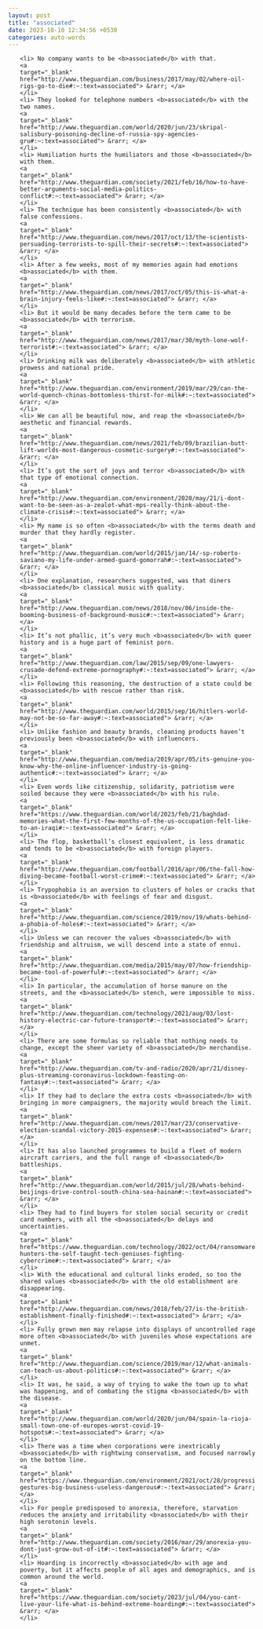 ```yaml
---
layout: post
title: "associated"
date: 2023-10-10 12:34:56 +0530
categories: auto-words
---
```

<ol>

    <li> No company wants to be <b>associated</b> with that.
    <a 
    target="_blank" 
    href="http://www.theguardian.com/business/2017/may/02/where-oil-rigs-go-to-die#:~:text=associated"> &rarr; </a>
    </li>
    <li> They looked for telephone numbers <b>associated</b> with the two names.
    <a 
    target="_blank" 
    href="http://www.theguardian.com/world/2020/jun/23/skripal-salisbury-poisoning-decline-of-russia-spy-agencies-gru#:~:text=associated"> &rarr; </a>
    </li>
    <li> Humiliation hurts the humiliators and those <b>associated</b> with them.
    <a 
    target="_blank" 
    href="http://www.theguardian.com/society/2021/feb/16/how-to-have-better-arguments-social-media-politics-conflict#:~:text=associated"> &rarr; </a>
    </li>
    <li> The technique has been consistently <b>associated</b> with false confessions.
    <a 
    target="_blank" 
    href="http://www.theguardian.com/news/2017/oct/13/the-scientists-persuading-terrorists-to-spill-their-secrets#:~:text=associated"> &rarr; </a>
    </li>
    <li> After a few weeks, most of my memories again had emotions <b>associated</b> with them.
    <a 
    target="_blank" 
    href="http://www.theguardian.com/news/2017/oct/05/this-is-what-a-brain-injury-feels-like#:~:text=associated"> &rarr; </a>
    </li>
    <li> But it would be many decades before the term came to be <b>associated</b> with terrorism.
    <a 
    target="_blank" 
    href="http://www.theguardian.com/news/2017/mar/30/myth-lone-wolf-terrorist#:~:text=associated"> &rarr; </a>
    </li>
    <li> Drinking milk was deliberately <b>associated</b> with athletic prowess and national pride.
    <a 
    target="_blank" 
    href="http://www.theguardian.com/environment/2019/mar/29/can-the-world-quench-chinas-bottomless-thirst-for-milk#:~:text=associated"> &rarr; </a>
    </li>
    <li> We can all be beautiful now, and reap the <b>associated</b> aesthetic and financial rewards.
    <a 
    target="_blank" 
    href="http://www.theguardian.com/news/2021/feb/09/brazilian-butt-lift-worlds-most-dangerous-cosmetic-surgery#:~:text=associated"> &rarr; </a>
    </li>
    <li> It’s got the sort of joys and terror <b>associated</b> with that type of emotional connection.
    <a 
    target="_blank" 
    href="http://www.theguardian.com/environment/2020/may/21/i-dont-want-to-be-seen-as-a-zealot-what-mps-really-think-about-the-climate-crisis#:~:text=associated"> &rarr; </a>
    </li>
    <li> My name is so often <b>associated</b> with the terms death and murder that they hardly register.
    <a 
    target="_blank" 
    href="http://www.theguardian.com/world/2015/jan/14/-sp-roberto-saviano-my-life-under-armed-guard-gomorrah#:~:text=associated"> &rarr; </a>
    </li>
    <li> One explanation, researchers suggested, was that diners <b>associated</b> classical music with quality.
    <a 
    target="_blank" 
    href="http://www.theguardian.com/news/2018/nov/06/inside-the-booming-business-of-background-music#:~:text=associated"> &rarr; </a>
    </li>
    <li> It’s not phallic, it’s very much <b>associated</b> with queer history and is a huge part of feminist porn.
    <a 
    target="_blank" 
    href="http://www.theguardian.com/law/2015/sep/09/one-lawyers-crusade-defend-extreme-pornography#:~:text=associated"> &rarr; </a>
    </li>
    <li> Following this reasoning, the destruction of a state could be <b>associated</b> with rescue rather than risk.
    <a 
    target="_blank" 
    href="http://www.theguardian.com/world/2015/sep/16/hitlers-world-may-not-be-so-far-away#:~:text=associated"> &rarr; </a>
    </li>
    <li> Unlike fashion and beauty brands, cleaning products haven’t previously been <b>associated</b> with influencers.
    <a 
    target="_blank" 
    href="http://www.theguardian.com/media/2019/apr/05/its-genuine-you-know-why-the-online-influencer-industry-is-going-authentic#:~:text=associated"> &rarr; </a>
    </li>
    <li> Even words like citizenship, solidarity, patriotism were soiled because they were <b>associated</b> with his rule.
    <a 
    target="_blank" 
    href="https://www.theguardian.com/world/2023/feb/21/baghdad-memories-what-the-first-few-months-of-the-us-occupation-felt-like-to-an-iraqi#:~:text=associated"> &rarr; </a>
    </li>
    <li> The flop, basketball’s closest equivalent, is less dramatic and tends to be <b>associated</b> with foreign players.
    <a 
    target="_blank" 
    href="http://www.theguardian.com/football/2016/apr/06/the-fall-how-diving-became-football-worst-crime#:~:text=associated"> &rarr; </a>
    </li>
    <li> Trypophobia is an aversion to clusters of holes or cracks that is <b>associated</b> with feelings of fear and disgust.
    <a 
    target="_blank" 
    href="http://www.theguardian.com/science/2019/nov/19/whats-behind-a-phobia-of-holes#:~:text=associated"> &rarr; </a>
    </li>
    <li> Unless we can recover the values <b>associated</b> with friendship and altruism, we will descend into a state of ennui.
    <a 
    target="_blank" 
    href="http://www.theguardian.com/media/2015/may/07/how-friendship-became-tool-of-powerful#:~:text=associated"> &rarr; </a>
    </li>
    <li> In particular, the accumulation of horse manure on the streets, and the <b>associated</b> stench, were impossible to miss.
    <a 
    target="_blank" 
    href="http://www.theguardian.com/technology/2021/aug/03/lost-history-electric-car-future-transport#:~:text=associated"> &rarr; </a>
    </li>
    <li> There are some formulas so reliable that nothing needs to change, except the sheer variety of <b>associated</b> merchandise.
    <a 
    target="_blank" 
    href="http://www.theguardian.com/tv-and-radio/2020/apr/21/disney-plus-streaming-coronavirus-lockdown-feasting-on-fantasy#:~:text=associated"> &rarr; </a>
    </li>
    <li> If they had to declare the extra costs <b>associated</b> with bringing in more campaigners, the majority would breach the limit.
    <a 
    target="_blank" 
    href="http://www.theguardian.com/news/2017/mar/23/conservative-election-scandal-victory-2015-expenses#:~:text=associated"> &rarr; </a>
    </li>
    <li> It has also launched programmes to build a fleet of modern aircraft carriers, and the full range of <b>associated</b> battleships.
    <a 
    target="_blank" 
    href="http://www.theguardian.com/world/2015/jul/28/whats-behind-beijings-drive-control-south-china-sea-hainan#:~:text=associated"> &rarr; </a>
    </li>
    <li> They had to find buyers for stolen social security or credit card numbers, with all the <b>associated</b> delays and uncertainties.
    <a 
    target="_blank" 
    href="https://www.theguardian.com/technology/2022/oct/04/ransomware-hunters-the-self-taught-tech-geniuses-fighting-cybercrime#:~:text=associated"> &rarr; </a>
    </li>
    <li> With the educational and cultural links eroded, so too the shared values <b>associated</b> with the old establishment are disappearing.
    <a 
    target="_blank" 
    href="http://www.theguardian.com/news/2018/feb/27/is-the-british-establishment-finally-finished#:~:text=associated"> &rarr; </a>
    </li>
    <li> Fully grown men may relapse into displays of uncontrolled rage more often <b>associated</b> with juveniles whose expectations are unmet.
    <a 
    target="_blank" 
    href="http://www.theguardian.com/science/2019/mar/12/what-animals-can-teach-us-about-politics#:~:text=associated"> &rarr; </a>
    </li>
    <li> It was, he said, a way of trying to wake the town up to what was happening, and of combating the stigma <b>associated</b> with the disease.
    <a 
    target="_blank" 
    href="http://www.theguardian.com/world/2020/jun/04/spain-la-rioja-small-town-one-of-europes-worst-covid-19-hotspots#:~:text=associated"> &rarr; </a>
    </li>
    <li> There was a time when corporations were inextricably <b>associated</b> with rightwing conservatism, and focused narrowly on the bottom line.
    <a 
    target="_blank" 
    href="https://www.theguardian.com/environment/2021/oct/28/progressive-gestures-big-business-useless-dangerous#:~:text=associated"> &rarr; </a>
    </li>
    <li> For people predisposed to anorexia, therefore, starvation reduces the anxiety and irritability <b>associated</b> with their high serotonin levels.
    <a 
    target="_blank" 
    href="http://www.theguardian.com/society/2016/mar/29/anorexia-you-dont-just-grow-out-of-it#:~:text=associated"> &rarr; </a>
    </li>
    <li> Hoarding is incorrectly <b>associated</b> with age and poverty, but it affects people of all ages and demographics, and is common around the world.
    <a 
    target="_blank" 
    href="https://www.theguardian.com/society/2023/jul/04/you-cant-live-your-life-what-is-behind-extreme-hoarding#:~:text=associated"> &rarr; </a>
    </li>